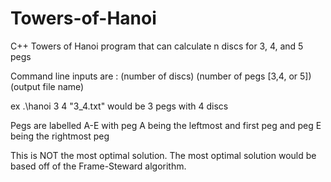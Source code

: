 # Towers-of-Hanoi

C++ Towers of Hanoi program that can calculate n discs for 3, 4, and 5 pegs

Command line inputs are :  (number of discs) (number of pegs [3,4, or 5]) (output file name)

ex .\hanoi 3 4 "3_4.txt" would be 3 pegs with 4 discs

Pegs are labelled A-E with peg A being the leftmost and first peg and peg E being the rightmost peg

This is NOT the most optimal solution. The most optimal solution would be based off of the Frame-Steward algorithm.
